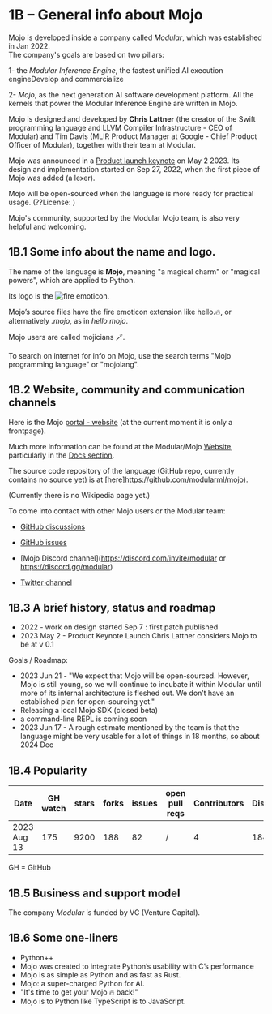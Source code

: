 # 1B – General info about Mojo
Mojo is developed inside a company called *Modular*, which was established in Jan 2022.    
The company's goals are based on two pillars:  

1- the *Modular Inference Engine*, the fastest unified AI execution engineDevelop and commercialize   

2- *Mojo*, as the next generation AI software development platform. All the kernels that power the Modular Inference Engine are written in Mojo.

Mojo is designed and developed by **Chris Lattner** (the creator of the Swift programming language and LLVM Compiler Infrastructure - CEO of Modular) and Tim Davis (MLIR Product Manager at Google - Chief Product Officer of Modular), together with their team at Modular.

Mojo was announced in a [Product launch keynote](https://www.youtube.com/watch?v=-3Kf2ZZU-dg&t=0s) on May 2 2023.
Its design and implementation started on Sep 27, 2022, when the first piece of Mojo was added (a lexer).

Mojo will be open-sourced when the language is more ready for practical usage. (??License: ) 

Mojo's community, supported by the Modular Mojo team, is also very helpful and welcoming.

## 1B.1 Some info about the name and logo.
The name of the language is **Mojo**, meaning "a magical charm" or "magical powers", which are applied to Python. 

Its logo is the ![fire emoticon](??).

Mojo’s source files have the fire emoticon extension like hello.🔥, or alternatively *.mojo*, as in *hello.mojo*.

Mojo users are called mojicians 🪄.

To search on internet for info on Mojo, use the search terms  "Mojo programming language" or "mojolang". 

## 1B.2 Website, community and communication channels
Here is the Mojo [portal - website](https://mojolang.org/) (at the current moment it is only a frontpage).

Much more information can be found at the Modular/Mojo [Website](https://www.modular.com/mojo), particularly in the [Docs section](https://docs.modular.com/mojo/).

The source code repository of the language (GitHub repo, currently contains no source yet) is at [here]https://github.com/modularml/mojo). 

(Currently there is no Wikipedia page yet.) 


To come into contact with other Mojo users or the Modular team: 
* [GitHub discussions](https://github.com/modularml/mojo/discussions)
* [GitHub issues](https://github.com/modularml/mojo/issues)

* [Mojo Discord channel](https://discord.com/invite/modular or https://discord.gg/modular)
* [Twitter channel](https://twitter.com/modular_ai)


## 1B.3 A brief history, status and roadmap 
* 2022 - work on design started
    Sep 7 : first patch published
* 2023 May 2 - Product Keynote Launch
    Chris Lattner considers Mojo to be at v 0.1

Goals / Roadmap:
* 2023 Jun 21 - "We expect that Mojo will be open-sourced. However, Mojo is still young, so we will continue to incubate it within Modular until more of its internal architecture is fleshed out. We don’t have an established plan for open-sourcing yet."
* Releasing a local Mojo SDK (closed beta)
* a command-line REPL is coming soon
* 2023 Jun 17 - A rough estimate mentioned by the team is that the language might be very usable for a lot of things in 18 months, so about 2024 Dec

## 1B.4 Popularity

|  Date        | GH watch | stars | forks | issues | open pull reqs | Contributors | Discord | Twitter | 
|--------------|----------|-------|-------|--------|----------------|--------------|-------  |----------
| 2023 Aug 13  | 175      | 9200  |  188  |  82    |  /             |   4          |  18465  |   10400 | 
GH = GitHub

## 1B.5 Business and support model
The company *Modular* is funded by VC (Venture Capital).


## 1B.6 Some one-liners
* Python++
* Mojo was created to integrate Python’s usability with C’s performance
* Mojo is as simple as Python and as fast as Rust.
* Mojo: a super-charged Python for AI.
* "It's time to get your Mojo 🔥 back!"
* Mojo is to Python like TypeScript is to JavaScript.
